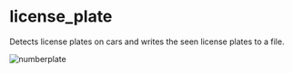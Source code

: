 # license_plate
Detects license plates on cars and writes the seen license plates to a file.


<!--- https://user-images.githubusercontent.com/59335237/194452248-91ac9195-7cd7-4aad-b714-228584fcdfe8.mp4 --->


![numberplate](https://user-images.githubusercontent.com/59335237/194452942-c8af131f-875d-4257-b66b-be87fdf37dac.png)
